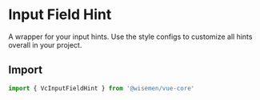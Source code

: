 # Input Field Hint

A wrapper for your input hints. Use the style configs to customize all hints overall in your project.


## Import

```ts
import { VcInputFieldHint } from '@wisemen/vue-core'
```

<!-- @include: ./input-field-hint-meta.md -->